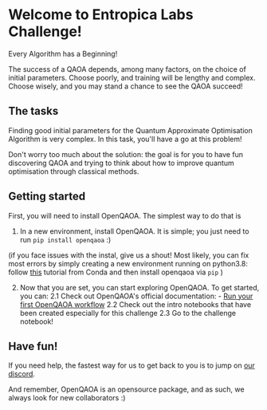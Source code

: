 # Welcome to Entropica Labs Challenge!

Every Algorithm has a Beginning!

The success of a QAOA depends, among many factors, on the choice of initial parameters. Choose poorly, and training will be lengthy and complex. Choose wisely, and you may stand a chance to see the QAOA succeed!

## The tasks

Finding good initial parameters for the Quantum Approximate Optimisation Algorithm is very complex. In this task, you'll have a go at this problem!

Don't worry too much about the solution: the goal is for you to have fun discovering QAOA and trying to think about how to improve quantum optimisation through classical methods.

## Getting started

First, you will need to install OpenQAOA. The simplest way to do that is

1. In a new environment, install OpenQAOA. It is simple; you just need to run `pip install openqaoa` :)

(if you face issues with the instal, give us a shout! Most likely, you can fix most errors by simply creating a new environment running on python3.8: follow [this](https://conda.io/projects/conda/en/latest/user-guide/tasks/manage-environments.html#creating-an-environment-with-commands) tutorial from Conda and then install openqaoa via `pip` )

2. Now that you are set, you can start exploring OpenQAOA. To get started, you can:
    2.1 Check out OpenQAOA's official documentation: - [Run your first OpenQAOA workflow](https://el-openqaoa.readthedocs.io/en/latest/notebooks/1_workflows_example.html)
    2.2 Check out the intro notebooks that have been created especially for this challenge
    2.3 Go to the challenge notebook!

## Have fun!

If you need help, the fastest way for us to get back to you is to jump on [our discord](https://discord.gg/ana76wkKBd).

And remember, OpenQAOA is an opensource package, and as such, we always look for new collaborators :) 